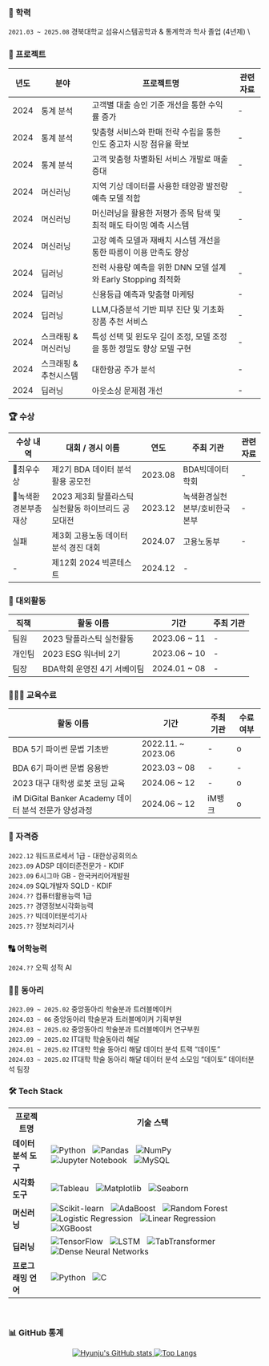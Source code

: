 ### 🏫 학력
`2021.03 ~ 2025.08` 경북대학교 섬유시스템공학과 & 통계학과 학사 졸업 (4년제) \


### 🚀 프로젝트
| 년도| 분야 | 프로젝트명 | 관련자료 |
| -- | --- | ------ | ------- |
| 2024 | 통계 분석 | 고객별 대출 승인 기준 개선을 통한 수익률 증가 | - |
| 2024 | 통계 분석 | 맞춤형 서비스와 판매 전략 수립을 통한 인도 중고차 시장 점유율 확보 | - |
| 2024 | 통계 분석 | 고객 맞춤형 차별화된 서비스 개발로 매출 증대 | - |
| 2024 | 머신러닝 | 지역 기상 데이터를 사용한 태양광 발전량 예측 모델 적합 | - |
| 2024 | 머신러닝 | 머신러닝을 활용한 저평가 종목 탐색 및 최적 매도 타이밍 예측 시스템 | - |
| 2024 | 머신러닝 | 고장 예측 모델과 재배치 시스템 개선을 통한 따릉이 이용 만족도 향상 | |
| 2024 | 딥러닝 | 전력 사용량 예측을 위한 DNN 모델 설계와 Early Stopping 최적화 | - |
| 2024 | 딥러닝 | 신용등급 예측과 맞춤형 마케팅 | - |
| 2024 | 딥러닝 | LLM,다중분석 기반 피부 진단 및 기초화장품 추천 서비스 | - |
| 2024 | 스크래핑 & 머신러닝 | 특성 선택 및 윈도우 길이 조정, 모델 조정을 통한 정밀도 향상 모델 구현 | - |
| 2024 | 스크래핑 & 추천시스템 | 대한항공 주가 분석 | - |
| 2024 | 딥러닝 | 아웃소싱 문제점 개선 | - |



### 🏆 수상
| 수상 내역          | 대회 / 경시 이름                             | 연도    | 주최 기관                 | 관련자료 |
| ------------------ | -------------------------------------------- | ------- | ------------------------- | - |
| 🥇최우수상         | 제2기 BDA 데이터 분석 활용 공모전             | 2023.08 | BDA빅데이터학회           | - |
| 🥇녹색환경본부총재상 | 2023 제3회 탈플라스틱 실천활동 하이브리드 공모대전 | 2023.12 | 녹색환경실천본부/호비한국본부 | - |
| 실패 | 제3회 고용노동 데이터 분석 경진 대회 | 2024.07 | 고용노동부 | - |
| - | 제12회 2024 빅콘테스트 | 2024.12 | - |


### 💼 대외활동
| 직책 | 활동 이름 | 기간 | 주최 기관 |
| ---- | ----------------------- | ----------- | ------ |
| 팀원 | 2023 탈플라스틱 실천활동 | 2023.06 ~ 11 | - |
| 개인팀 | 2023 ESG 워너비 2기 | 2023.06 ~ 10 | - |
| 팀장 | BDA학회 운영진 4기 서베이팀 | 2024.01 ~ 08 | - |


### 👩🏻‍🏫 교육수료
| 활동 이름 | 기간 | 주최 기관 | 수료 여부 |
| ------------------------- | ------------------- | ---- | ---------- |
| BDA 5기 파이썬 문법 기초반 | 2022.11. ~ 2023.06 | - | o |
| BDA 6기 파이썬 문법 응용반 | 2023.03 ~ 08 |- | - |
| 2023 대구 대학생 로봇 코딩 교육 | 2024.06 ~ 12 | - | o |
| iM DiGital Banker Academy 데이터 분석 전문가 양성과정 | 2024.06 ~ 12 | iM뱅크 | o |

### 📜 자격증
`2022.12` 워드프로세서 1급 - 대한상공회의소 \
`2023.09` ADSP 데이터준전문가 - KDIF \
`2023.09` 6시그마 GB - 한국커리어개발원 \
`2024.09` SQL개발자 SQLD - KDIF\
`2024.??` 컴퓨터활용능력 1급 \
`2025.??` 경영정보시각화능력 \
`2025.??` 빅데이터분석기사 \
`2025.??` 정보처리기사 


### 🔠 어학능력
`2024.??` 오픽 성적 AI 


### 🤲🏻 동아리
`2023.09 ~ 2025.02` 중앙동아리 학술분과 트러블메이커 \
`2024.03 ~ 06` 중앙동아리 학술분과 트러블메이커 기획부원\
`2024.03 ~ 2025.02` 중앙동아리 학술분과 트러블메이커 연구부원\
`2023.09 ~ 2025.02` IT대학 학술동아리 해달 \
`2024.01 ~ 2025.02` IT대학 학술 동아리 해달 데이터 분석 트랙 “데이토” \
`2024.03 ~ 2025.02` IT대학 학술 동아리 해달 데이터 분석 소모임 “데이토” 데이터분석 팀장


### 🛠️ Tech Stack

<table>
  <tr>
    <th>프로젝트명</th>
    <th>기술 스택</th>
  </tr>
  <tr>
    <td><strong>데이터 분석 도구</strong></td>
    <td>
      <img src="https://img.shields.io/badge/Python-3776AB?style=for-the-badge&logo=Python&logoColor=white" alt="Python" style="margin: 0 5px;">
      <img src="https://img.shields.io/badge/Pandas-150458?style=for-the-badge&logo=Pandas&logoColor=white" alt="Pandas" style="margin: 0 5px;">
      <img src="https://img.shields.io/badge/NumPy-013243?style=for-the-badge&logo=NumPy&logoColor=white" alt="NumPy" style="margin: 0 5px;">
      <img src="https://img.shields.io/badge/Jupyter%20Notebook-F37626?style=for-the-badge&logo=Jupyter&logoColor=white" alt="Jupyter Notebook" style="margin: 0 5px;">
      <img src="https://img.shields.io/badge/MySQL-00007A?style=for-the-badge&logo=MySQL&logoColor=white" alt="MySQL" style="margin: 0 5px;">
    </td>
  
  <tr>
    <td><strong>시각화 도구</strong></td>
    <td>
      <img src="https://img.shields.io/badge/Tableau-E97627?style=for-the-badge&logo=Tableau&logoColor=white" alt="Tableau" style="margin: 0 5px;">
      <img src="https://img.shields.io/badge/Matplotlib-003B57?style=for-the-badge&logo=Matplotlib&logoColor=white" alt="Matplotlib" style="margin: 0 5px;">
      <img src="https://img.shields.io/badge/Seaborn-008080?style=for-the-badge&logo=Seaborn&logoColor=white" alt="Seaborn" style="margin: 0 5px;">
    </td>
  </tr>
  <tr>
    <td><strong>머신러닝</strong></td>
    <td>
      <img src="https://img.shields.io/badge/Scikit--learn-F7931E?style=for-the-badge&logo=Scikit-learn&logoColor=white" alt="Scikit-learn" style="margin: 0 5px;">
      <img src="https://img.shields.io/badge/AdaBoost-FFB600?style=for-the-badge&logo=undefined&logoColor=white" alt="AdaBoost" style="margin: 0 5px;">
      <img src="https://img.shields.io/badge/Random%20Forest-00A859?style=for-the-badge&logo=undefined&logoColor=white" alt="Random Forest" style="margin: 0 5px;">
      <img src="https://img.shields.io/badge/Logistic%20Regression-0072CE?style=for-the-badge&logo=undefined&logoColor=white" alt="Logistic Regression" style="margin: 0 5px;">
      <img src="https://img.shields.io/badge/Linear%20Regression-0072CE?style=for-the-badge&logo=undefined&logoColor=white" alt="Linear Regression" style="margin: 0 5px;">
      <img src="https://img.shields.io/badge/XGBoost-FF9900?style=for-the-badge&logo=XGBoost&logoColor=white" alt="XGBoost" style="margin: 0 5px;">
    </td>
  </tr>
  <tr>
    <td><strong>딥러닝</strong></td>
    <td>
      <img src="https://img.shields.io/badge/TensorFlow-FF6F00?style=for-the-badge&logo=TensorFlow&logoColor=white" alt="TensorFlow" style="margin: 0 5px;">
      <img src="https://img.shields.io/badge/LSTM-FF6F00?style=for-the-badge&logo=undefined&logoColor=white" alt="LSTM" style="margin: 0 5px;">
      <img src="https://img.shields.io/badge/TabTransformer-8C8C8C?style=for-the-badge&logo=undefined&logoColor=white" alt="TabTransformer" style="margin: 0 5px;">
      <img src="https://img.shields.io/badge/Dense%20Neural%20Networks-0072CE?style=for-the-badge&logo=undefined&logoColor=white" alt="Dense Neural Networks" style="margin: 0 5px;">
    </td>
  </tr>
  <tr>
    <td><strong>프로그래밍 언어</strong></td>
    <td>
      <img src="https://img.shields.io/badge/Python-3776AB?style=for-the-badge&logo=Python&logoColor=white" alt="Python" style="margin: 0 5px;">
      <img src="https://img.shields.io/badge/C-00599C?style=for-the-badge&logo=C&logoColor=white" alt="C" style="margin: 0 5px;">
    </td>
  </tr>
</table>

 <br>

 ### 📊 GitHub 통계

<p align="center">
  <a href="https://github.com/hamboong">
    <img src="https://github-readme-stats.vercel.app/api?username=hamboong&theme=solarized-light&show_icons=true&hide=contribs,prs&cache_seconds=1800" alt="Hyunju's GitHub stats" />
  </a>
  <a href="https://github.com/hamboong">
    <img src="https://github-readme-stats.vercel.app/api/top-langs/?username=hamboong&layout=compact&theme=solarized-light" alt="Top Langs" />
  </a>
</p>
 <br>



